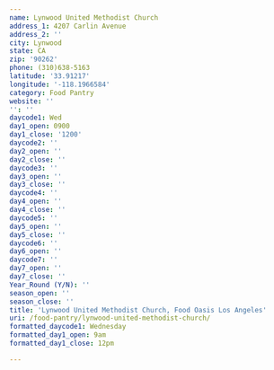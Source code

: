 ```yaml
---
name: Lynwood United Methodist Church
address_1: 4207 Carlin Avenue
address_2: ''
city: Lynwood
state: CA
zip: '90262'
phone: (310)638-5163
latitude: '33.91217'
longitude: '-118.1966584'
category: Food Pantry
website: ''
'': ''
daycode1: Wed
day1_open: 0900
day1_close: '1200'
daycode2: ''
day2_open: ''
day2_close: ''
daycode3: ''
day3_open: ''
day3_close: ''
daycode4: ''
day4_open: ''
day4_close: ''
daycode5: ''
day5_open: ''
day5_close: ''
daycode6: ''
day6_open: ''
daycode7: ''
day7_open: ''
day7_close: ''
Year_Round (Y/N): ''
season_open: ''
season_close: ''
title: 'Lynwood United Methodist Church, Food Oasis Los Angeles'
uri: /food-pantry/lynwood-united-methodist-church/
formatted_daycode1: Wednesday
formatted_day1_open: 9am
formatted_day1_close: 12pm

---
```

